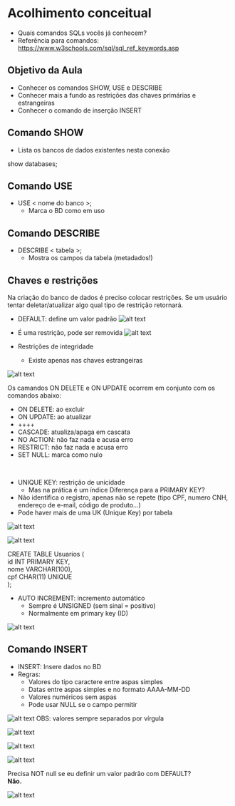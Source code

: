 # Acolhimento conceitual

- Quais comandos SQLs vocês já conhecem? 
- Referência para comandos: <br>
    https://www.w3schools.com/sql/sql_ref_keywords.asp  

## Objetivo da Aula
- Conhecer os comandos SHOW, USE e DESCRIBE
- Conhecer mais a fundo as restrições das chaves primárias e estrangeiras
- Conhecer o comando de inserção INSERT 

## Comando SHOW 
- Lista os bancos de dados existentes nesta conexão 

show databases; 

## Comando USE
- USE < nome do banco >;
    - Marca o BD como em uso 

## Comando DESCRIBE
- DESCRIBE < tabela >;
    - Mostra os campos da tabela (metadados!)

## Chaves e restrições
Na criação do banco de dados é preciso colocar restrições. Se um usuário tentar deletar/atualizar algo qual tipo de restrição retornará.

- DEFAULT: define um valor padrão
![alt text](assets/image-48.png)
- É uma restrição, pode ser removida
![alt text](assets/image-49.png)

- Restrições de integridade
    - Existe apenas nas chaves estrangeiras

![alt text](assets/image-50.png) 

Os camandos ON DELETE e ON UPDATE ocorrem em conjunto com os comandos abaixo:

- ON DELETE: ao excluir
- ON UPDATE: ao atualizar
-  ++++ 
- CASCADE: atualiza/apaga em cascata 
- NO ACTION: não faz nada e acusa erro
- RESTRICT: não faz nada e acusa erro 
- SET NULL: marca como nulo 


<br>

- UNIQUE KEY: restrição de unicidade
    - Mas na prática é um índice
Diferença para a PRIMARY KEY?
- Não identifica o registro, apenas não se repete (tipo CPF, numero CNH, endereço de e-mail, código de produto...)
- Pode haver mais de uma UK (Unique Key) por tabela

![alt text](assets/image-51.png) 

![alt text](assets/image-52.png) 


CREATE TABLE Usuarios ( <br>
    id INT PRIMARY KEY, <br>
    nome VARCHAR(100), <br>
    cpf CHAR(11) UNIQUE <br>
);

- AUTO INCREMENT: incremento automático 
    - Sempre é UNSIGNED (sem sinal = positivo)
    - Normalmente em primary key (ID)

![alt text](assets/image-53.png) 

## Comando INSERT
- INSERT: Insere dados no BD
- Regras: 
    - Valores do tipo caractere entre aspas simples
    - Datas entre aspas simples e no formato AAAA-MM-DD
    - Valores numéricos sem aspas
    - Pode usar NULL se o campo permitir

![alt text](assets/image-54.png) 
OBS: valores sempre separados por vírgula

![alt text](assets/image-55.png)

![alt text](assets/image-56.png)

![alt text](assets/image-57.png)

Precisa NOT null se eu definir um valor padrão com DEFAULT? <br>
<b> Não. </b>


![alt text](assets/image-58.png)

